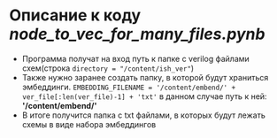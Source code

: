 # Описание к коду _node_to_vec_for_many_files.pynb_
- Программа получат на вход путь к папке с verilog файлами схем(строка `directory = "/content/ish_ver"`)
- Также нужно заранее создать папку, в которой будут храниться эмбеддинги. 
`EMBEDDING_FILENAME = '/content/embend/' + ver_file[:len(ver_file)-1] + 'txt'` в данном случае путь к ней: **'/content/embend/'**
- В итоге получится папка с txt файлами, в которых будут лежать схемы в виде набора эмбеддингов
